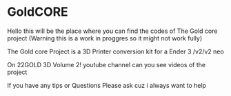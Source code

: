 # GoldCORE
Hello this will be the place where you can find the codes of The Gold core project (Warning this is a work in proggres so it might not work fully)

The Gold core Project is a 3D Printer conversion kit for a Ender 3 /v2/v2 neo 

On 22GOLD 3D Volume 2! youtube channel can you see videos of the project

If you have any tips or Questions Please ask cuz i always want to help
